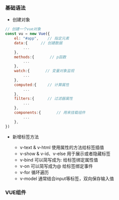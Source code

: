 ### 基础语法

- 创建对象

```js
// 创建一个vue对象
const vu = new Vue({
    el: "#app",    // 指定元素
    data:{   	// 创建数据
        ...
    },
    methods:{     	// p函数
        ...
    },
    watch:{		  // 变量对象监视
        ...
    },
    computed:{	   // 计算属性
        ...
    },
    filters:{	   // 过滤器属性
        ...
    },
  	components:{	   // 用来挂载组件
        ...
    },     
})
```

- 新增标签方法

  - v-text  &  v-html                      使用属性的方法给标签插值
  - v-show  &  v-id、v-else          用于展示或者隐藏标签
  - v-bind  可以简写成为:             给标签绑定属性值
  - v-on     可以简写成为@           给标签绑定事件
  - v-for                                        循环遍历
  - v-model                                  通常结合input等标签，双向保存输入值
  

### VUE组件



